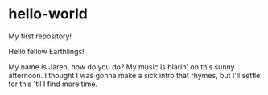 # hello-world
My first repository!

Hello fellow Earthlings!

My name is Jaren, how do you do? My music is blarin' on this sunny afternoon.
I thought I was gonna make a sick intro that rhymes, but I'll settle for this 'til I find more time.
